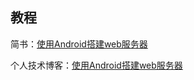 ## 教程
简书：[使用Android搭建web服务器](https://www.jianshu.com/p/a137ddc3e0da)

个人技术博客：[使用Android搭建web服务器](https://hwx95.github.io/2019/03/11/%E4%BD%BF%E7%94%A8Android%E6%90%AD%E5%BB%BAweb%E6%9C%8D%E5%8A%A1%E5%99%A8/)